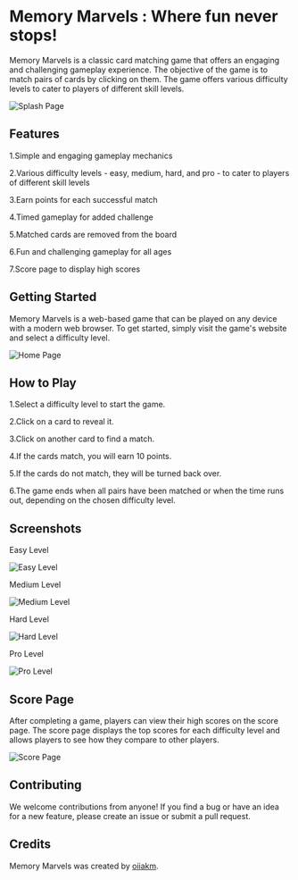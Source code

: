 # Memory Marvels : Where fun never stops!
Memory Marvels is a classic card matching game that offers an engaging and challenging gameplay experience. The objective of the game is to match pairs of cards by clicking on them. The game offers various difficulty levels to cater to players of different skill levels.

![Splash Page](/screenshot/splash.png)

## Features
1.Simple and engaging gameplay mechanics

2.Various difficulty levels - easy, medium, hard, and pro - to cater to players of different skill levels

3.Earn points for each successful match

4.Timed gameplay for added challenge

5.Matched cards are removed from the board

6.Fun and challenging gameplay for all ages

7.Score page to display high scores

## Getting Started
Memory Marvels is a web-based game that can be played on any device with a modern web browser. To get started, simply visit the game's website and select a difficulty level.

![Home Page](/screenshot/home.png)

## How to Play
1.Select a difficulty level to start the game.

2.Click on a card to reveal it.

3.Click on another card to find a match.

4.If the cards match, you will earn 10 points.

5.If the cards do not match, they will be turned back over.

6.The game ends when all pairs have been matched or when the time runs out, depending on the chosen difficulty level.

## Screenshots
Easy Level

![Easy Level](/screenshot/easy.png)

Medium Level

![Medium Level](/screenshot/medium.png)

Hard Level

![Hard Level](/screenshot/hard.png)

Pro Level

![Pro Level](/screenshot/pro.png)

## Score Page
After completing a game, players can view their high scores on the score page. The score page displays the top scores for each difficulty level and allows players to see how they compare to other players.

![Score Page](/screenshot/score.png)

## Contributing
We welcome contributions from anyone! If you find a bug or have an idea for a new feature, please create an issue or submit a pull request.


## Credits
Memory Marvels was created by [oiiakm](https://github.com/oiiakm).

